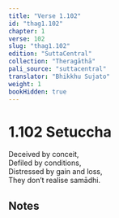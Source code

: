 ```yaml
---
title: "Verse 1.102"
id: "thag1.102"
chapter: 1
verse: 102
slug: "thag1.102"
edition: "SuttaCentral"
collection: "Theragāthā"
pali_source: "suttacentral"
translator: "Bhikkhu Sujato"
weight: 1
bookHidden: true
---
```


# 1.102 Setuccha  

Deceived by conceit,  
Defiled by conditions,  
Distressed by gain and loss,  
They don’t realise samādhi.

## Notes